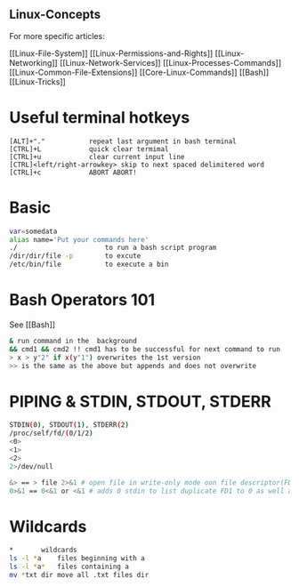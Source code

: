 ## Linux-Concepts
For more specific articles:

[[Linux-File-System]]
[[Linux-Permissions-and-Rights]]
[[Linux-Networking]]
[[Linux-Network-Services]]
[[Linux-Processes-Commands]]
[[Linux-Common-File-Extensions]]
[[Core-Linux-Commands]]
[[Bash]]
[[Linux-Tricks]]

# Useful terminal hotkeys
```
[ALT]+"." 			repeat last argument in bash terminal
[CTRL]+L			quick clear termimal
[CTRL]+u			clear current input line
[CTRL]<left/right-arrowkey>	skip to next spaced delimitered word
[CTRL]+c			ABORT ABORT!
```

# Basic
```bash
var=somedata
alias name='Put your commands here'
./                      to run a bash script program
/dir/dir/file -p        to excute
/etc/bin/file           to execute a bin
```

# Bash Operators 101 
See [[Bash]]
```bash
& run command in the  background
&& cmd1 && cmd2 !! cmd1 has to be successful for next command to run
> x > y"2" if x(y"1") overwrites the 1st version
>> is the same as the above but appends and does not overwrite
```



# PIPING & STDIN, STDOUT, STDERR
```bash
STDIN(0), STDOUT(1), STDERR(2) 
/proc/self/fd/(0/1/2)
<0>
<1>
<2> 
2>/dev/null

&> == > file 2>&1 # open file in write-only mode oon file descriptor(FD) 1 and duplicate FD1 to the FD2 so that FD1 and FD2(stdout, stderr) point to that open file description
0>&1 == 0<&1 or <&1 # adds 0 stdin to list duplicate FD1 to 0 as well as FD0 is mode to point to the same resourcce
```


# Wildcards 
```bash
*		wildcards
ls -l *a	files beginning with a
ls -l *a* 	files containing a
mv *txt dir	move all .txt files dir
```
